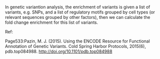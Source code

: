 In genetic variantion analysis, the enrichment of variants is given a list of variants, e.g. SNPs,
and a list of regulatory motifs grouped by cell types (or relevant sequences grouped by other factors),
then we can calculate the fold change enrichment for this list of variants.

Ref:

Page533:Pazin, M. J. (2015). Using the ENCODE Resource for Functional Annotation of Genetic Variants. Cold Spring Harbor Protocols, 2015(6), pdb.top084988. http://doi.org/10.1101/pdb.top084988
